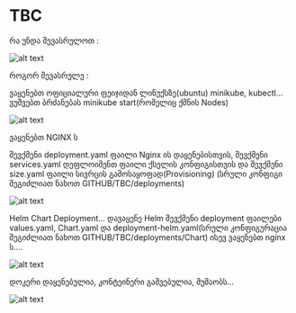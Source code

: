 # TBC
რა უნდა შევასრულოთ : 

![alt text](https://s3.eu-west-1.amazonaws.com/by.bucket-exadel/tbc.png)


როგორ შევასრულე :

ვაყენებთ ოფიციალური ფეიჯიდან ლინუქსზე(ubuntu) minikube, kubectl... ვუშვებთ ბრძანებას minikube start(რომელიც ქმნის Nodes) 

![alt text](https://s3.eu-west-1.amazonaws.com/by.bucket-exadel/TBC-1.JPG)
  
ვაყენებთ NGINX ს 

შევქმენი deployment.yaml ფაილი Nginx ის დაყენებისთვის, შევქმენი services.yaml დეფლოიმენთ ფაილი ქსელის კონფიგისთვის და შევქმენი size.yaml ფაილი სივრცის გამოსაყოფად(Provisioning) (სრული კონფიგი შეგიძლიათ ნახოთ GITHUB/TBC/deployments) 

![alt text](https://s3.eu-west-1.amazonaws.com/by.bucket-exadel/TBC-2.JPG)




Helm Chart Deployment... დავაყენე Helm შევქმენი deployment ფაილები values.yaml, Chart.yaml და deployment-helm.yaml(სრული კონფიგურაცია შეგიძლიათ ნახოთ GITHUB/TBC/deployments/Chart) ისევ ვაყენებთ nginx ს....

![alt text](https://s3.eu-west-1.amazonaws.com/by.bucket-exadel/TBC-3.JPG)



დოკერი დაყენებულია, კონტეინერი გაშვებულია, მუშაობს...


![alt text](https://s3.eu-west-1.amazonaws.com/by.bucket-exadel/TBC-4.JPG)
